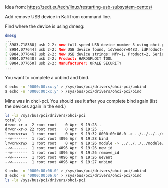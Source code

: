Idea from: https://zedt.eu/tech/linux/restarting-usb-subsystem-centos/

Add remove USB device in Kali from command line. 

Find where the device is using dmesg:
```bash
dmesg
...
[ 8983.718388] usb 2-2: new full-speed USB device number 3 using ohci-pci
[ 8984.077644] usb 2-2: New USB device found, idVendor=0483, idProduct=ffff, bcdDevice= 2.00
[ 8984.077646] usb 2-2: New USB device strings: Mfr=1, Product=2, SerialNumber=3
[ 8984.077648] usb 2-2: Product: HARDSPLOIT TOOL
[ 8984.077650] usb 2-2: Manufacturer: OPALE SECURITY
...
```
You want to complete a unbind and bind.
```bash
$ echo -n "0000:00:xx.y" > /sys/bus/pci/drivers/ohci-pci/unbind
$ echo -n "0000:00:xx.y" > /sys/bus/pci/drivers/ohci-pci/bind
```

Mine was in ohci-pci. You should see it after you complete bind again (list the devices again in the end.)
```bash
ls -la /sys/bus/pci/drivers/ohci-pci
total 0
drwxr-xr-x  2 root root    0 Apr  9 19:28 .
drwxr-xr-x 22 root root    0 Apr  9 19:25 ..
lrwxrwxrwx  1 root root    0 Apr  9 19:32 0000:00:06.0 -> ../../../../devices/pci0000:00/0000:00:06.0
--w-------  1 root root 4096 Apr  9 19:28 bind
lrwxrwxrwx  1 root root    0 Apr  9 19:26 module -> ../../../../module/ohci_pci
--w-------  1 root root 4096 Apr  9 19:26 new_id
--w-------  1 root root 4096 Apr  9 19:26 remove_id
--w-------  1 root root 4096 Apr  9 19:26 uevent
--w-------  1 root root 4096 Apr  9 19:27 unbind

$ echo -n "0000:00:06.0" > /sys/bus/pci/drivers/ohci-pci/unbind
$ echo -n "0000:00:06.0" > /sys/bus/pci/drivers/ohci-pci/bind
ls -la /sys/bus/pci/drivers/ohci-pci

```
